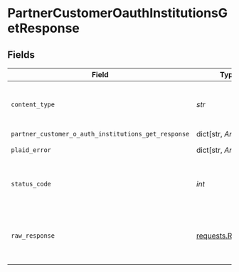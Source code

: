 # PartnerCustomerOauthInstitutionsGetResponse


## Fields

| Field                                                                                 | Type                                                                                  | Required                                                                              | Description                                                                           |
| ------------------------------------------------------------------------------------- | ------------------------------------------------------------------------------------- | ------------------------------------------------------------------------------------- | ------------------------------------------------------------------------------------- |
| `content_type`                                                                        | *str*                                                                                 | :heavy_check_mark:                                                                    | HTTP response content type for this operation                                         |
| `partner_customer_o_auth_institutions_get_response`                                   | dict[str, *Any*]                                                                      | :heavy_minus_sign:                                                                    | OK                                                                                    |
| `plaid_error`                                                                         | dict[str, *Any*]                                                                      | :heavy_minus_sign:                                                                    | Error response                                                                        |
| `status_code`                                                                         | *int*                                                                                 | :heavy_check_mark:                                                                    | HTTP response status code for this operation                                          |
| `raw_response`                                                                        | [requests.Response](https://requests.readthedocs.io/en/latest/api/#requests.Response) | :heavy_minus_sign:                                                                    | Raw HTTP response; suitable for custom response parsing                               |
